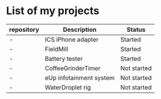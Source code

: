 # List of my projects

|repository|Description|Status|
|-|-|-|
|-|ICS iPhone adapter|Started|
|-|FieldMill|Started|
|-|Battery tester|Started|
|-|CoffeeGrinderTimer|Not started|
|-|eUp infotainment system|Not started|
|-|WaterDroplet rig|Not started|
